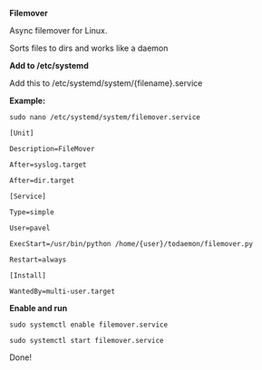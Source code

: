 **Filemover**

Async filemover for Linux.

Sorts files to dirs and works like a daemon

**Add to /etc/systemd**

Add this to /etc/systemd/system/{filename}.service

**Example:**
````
sudo nano /etc/systemd/system/filemover.service
````
```
[Unit]

Description=FileMover

After=syslog.target

After=dir.target

[Service]

Type=simple

User=pavel

ExecStart=/usr/bin/python /home/{user}/todaemon/filemover.py

Restart=always

[Install]

WantedBy=multi-user.target
```

**Enable and run**
````
sudo systemctl enable filemover.service

sudo systemctl start filemover.service
````

Done!